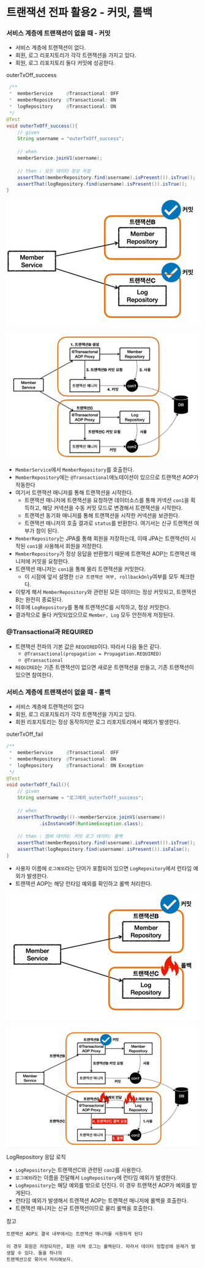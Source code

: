 # 트랜잭션 전파 활용2 - 커밋, 롤백

### 서비스 계층에 트랜잭션이 없을 때 - 커밋

- 서비스 계층에 트랜잭션이 없다.
- 회원, 로그 리포지토리가 각각 트랜잭션을 가지고 있다.
- 회원, 로그 리포지토리 둘다 커밋에 성공한다.

outerTxOff_success
```java
 /**
 *  memberService     @Transactional: OFF
 *  memberRepository  @Transactional: ON
 *  logRepository     @Transactional: ON
 */
@Test
void outerTxOff_success(){
    // given
    String username = "outerTxOff_success";

    // when
    memberService.joinV1(username);

    // then : 모든 데이터 정상 저장
    assertThat(memberRepository.find(username).isPresent()).isTrue();
    assertThat(logRepository.find(username).isPresent()).isTrue();
}
```
![1.png](Image%2F1.png)

![2.png](Image%2F2.png)
- ``MemberService``에서 ``MemberRepository``를 호출한다.
- ``MemberRepository``에는 ``@Transactional``애노테이션이 있으므로 트랜잭션 AOP가 작동한다
- 여기서 트랜잭션 매니저를 통해 트랜잭션을 시작한다.
  - 트랜잭션 매니저에 트랜잭션을 요청하면 데이터소스를 통해 커넥션 ``con1``을 획득하고, 
    해당 커넥션을 수동 커밋 모드로 변경해서 트랜잭션을 시작한다.
  - 트랜잭션 동기화 매니저를 통해 트랜잭션을 시작한 커넥션을 보관한다.
  - 트랜잭션 매니저의 호출 결과로 ``status``를 반환한다. 여기서는 신규 트랜잭션 여부가 참이 된다.
- ``MemberRepository``는 JPA를 통해 회원을 저장하는데, 이때 JPA는 트랜잭션이 시작된 ``con1``을 
  사용해서 회원을 저장한다.
- ``MemberRepository``가 정상 응답을 반환했기 때문에 트랜잭션 AOP는 트랜잭션 매니저에 커밋을 요청한다.
- 트랜잭션 매니저는 ``con1``을 통해 물리 트랜잭션을 커밋한다.
  - 이 시점에 앞서 설명한 ``신규 트랜잭션 여부, rollbackOnly``여부를 모두 체크한다.
- 이렇게 해서 ``MemberRepository``와 관련된 모든 데이터는 정상 커밋되고, 트랜잭션B는 완전히 종료된다.
- 이후에 ``LogRepository``를 통해 트랜잭션C를 시작하고, 정상 커밋한다. 
- 결과적으로 둘다 커밋되었으므로 ``Member, Log`` 모두 안전하게 저장된다.

### @Transactional과 REQUIRED

- 트랜잭션 전파의 기본 값은 ``REQUIRED``이다. 따라서 다음 둘은 같다.
  - ```@Transactional(propagation = Propagation.REQUIRED)```
  - ``@Transactional``
- ``REQUIRED``는 기존 트랜잭션이 없으면 새로운 트랜잭션을 만들고, 기존 트랜잭션이 있으면 참여한다.


### 서비스 계층에 트랜잭션이 없을 때 - 롤백

- 서비스 계층에 트랜잭션이 없다
- 회원, 로그 리포지토리가 각각 트랜잭션을 가지고 있다.
- 회원 리포지토리는 정상 동작하지만 로그 리포지토리에서 예외가 발생한다.

outerTxOff_fail
```java
/**
 *  memberService     @Transactional: OFF
 *  memberRepository  @Transactional: ON
 *  logRepository     @Transactional: ON Exception
 */
@Test
void outerTxOff_fail(){
    // given
    String username = "로그예외_outerTxOff_success";

    // when
    assertThatThrownBy(()->memberService.joinV1(username))
            .isInstanceOf(RuntimeException.class);

    // then : 멤버 데이터: 커밋 로그 데이터: 롤백
    assertThat(memberRepository.find(username).isPresent()).isTrue();
    assertThat(logRepository.find(username).isPresent()).isFalse();
}
```
- 사용자 이름에 ``로그예외``라는 단어가 포함되어 있으면 ``LogRepository``에서 런타임 예외가 발생한다.
- 트랜잭션 AOP는 해당 런타임 예외를 확인하고 롤백 처리한다.

![3.png](Image%2F3.png)

![4.png](Image%2F4.png)

LogRepository 응답 로직
- ``LogRepository``는 트랜잭션C와 관련된 ``con2``를 사용한다.
- ``로그예외``라는 이름을 전달해서 ``LogRepository``에 런타임 예외가 발생한다.
- ``LogRepository``는 해당 예외를 밖으로 던진다. 이 경우 트랜잭션 AOP가 예외를 받게된다.
- 런타임 예외가 발생해서 트랜잭션 AOP는 트랜잭션 매니저에 롤백을 호출한다.
- 트랜잭션 매니저는 신규 트랜잭션이므로 물리 롤백을 호출한다.

참고
```text
트랜잭션 AOP도 결국 내부에서는 트랜잭션 매니저를 사용하게 된다

이 경우 회원은 저장되지만, 회원 이력 로그는 롤백된다. 따라서 데이터 정합성에 문제가 발생할 수 있다. 둘을 하나의
트랜잭션으로 묶어서 처리해보자.
```